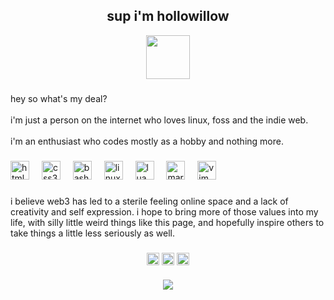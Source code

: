 <h2 align="center">sup i'm hollowillow</h2>

<div align="center">
  <img height="70" src="https://blinkies.cafe/b/display/0222-construction.gif"  />
</div>

###

<p align="left">hey so what's my deal? <br><br>i'm just a person on the internet who loves linux, foss and the indie web.<br><br>i'm an enthusiast who codes mostly as a hobby and nothing more.</p>

### 

<div align="left">
  <img src="https://cdn.jsdelivr.net/gh/devicons/devicon/icons/html5/html5-original.svg" height="30" alt="html5 logo"  />
  <img width="12" />
  <img src="https://cdn.jsdelivr.net/gh/devicons/devicon/icons/css3/css3-original.svg" height="30" alt="css3 logo"  />
  <img width="12" />
  <img src="https://cdn.jsdelivr.net/gh/devicons/devicon/icons/bash/bash-original.svg" height="30" alt="bash logo"  />
  <img width="12" />
  <img src="https://cdn.jsdelivr.net/gh/devicons/devicon/icons/linux/linux-original.svg" height="30" alt="linux logo"  />
  <img width="12" />
  <img src="https://cdn.jsdelivr.net/gh/devicons/devicon/icons/lua/lua-original.svg" height="30" alt="lua logo"  />
  <img width="12" />
  <img src="https://cdn.jsdelivr.net/gh/devicons/devicon/icons/markdown/markdown-original.svg" height="30" alt="markdown logo"  />
  <img width="12" />
  <img src="https://cdn.jsdelivr.net/gh/devicons/devicon/icons/vim/vim-original.svg" height="30" alt="vim logo"  />
</div>

###

<p align="left">i believe web3 has led to a sterile feeling online space and a lack of creativity and self expression. i hope to bring more of those values into my life, with silly little weird things like this page, and hopefully inspire others to take things a little less seriously as well.</p>

###

<div align="center">
    <img align="center" height="20" src="https://blinkies.cafe/b/display/0178-mikuwink2.gif"  />
    <img align="center" height="20" src="https://blinkies.cafe/b/display/0270-owmybones.gif"  />
    <img align="center" height="20" src="https://blinkies.cafe/b/display/0145-kirbysquish.gif"  />
</div> 

###

<div align="center">
  <img src="https://profile-counter.glitch.me/hollowillow/count.svg?"  />
</div>

